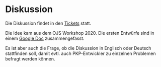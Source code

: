 # Diskussion
Die Diskussion findet in den [Tickets](https://github.com/GrazingScientist/OJS-XML-Pipeline-Plugin/issues) statt.

Die Idee kam aus dem OJS Workshop 2020. Die ersten Entwürfe sind in einem [Google Doc](https://docs.google.com/document/d/1o_GiRM1r3-uuZy7n96a0gomzoGFoF6c-uje6klzS0VE/edit#heading=h.51ipiskkm1q6)
zusammengefasst.

Es ist aber auch die Frage, ob die Diskussion in Englisch oder Deutsch stattfinden soll, damit evtl. auch PKP-Entwickler zu einzelnen Problemen befragt werden können.
